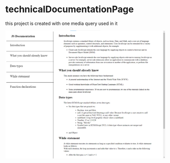 # technicalDocumentationPage
this project is created with one media query used in it

![](images/technicalDocumentationImage.png)
